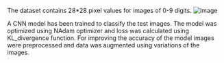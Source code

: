 The dataset contains 28*28 pixel values for images of 0-9 digits. 
![image](https://user-images.githubusercontent.com/30053985/111805566-27be1380-88f7-11eb-926e-d2611eae3b77.png)

A CNN model has been trained to classify the test images. The model was optimized using NAdam optimizer and loss was calculated using KL_divergence function. For improving the accuracy of the model images were preprocessed and data was augmented using variations of the images. 
